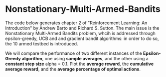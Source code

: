 # Nonstationary-Multi-Armed-Bandits
The code below generates  chapter 2 of "Reinforcement Learning: An Introduction" by Andrew Barto and Richard S. Sutton. The main issue is the Nonstationary Multi-Armed Bandits problem, whcih is addressed through epsilon-greedy, UCB and and gradient bandit algorithms: in order to do so, the 10 armed testbed is introduced.

We will compare the performance of two different instances of the **Epsilon-Greedy algorithm**, one using **sample averages**, and the other using a **constant step size** alpha = 0.1.
Plot the **average reward**, the **cumulative average reward**, and the **average percentage of optimal actions**.
